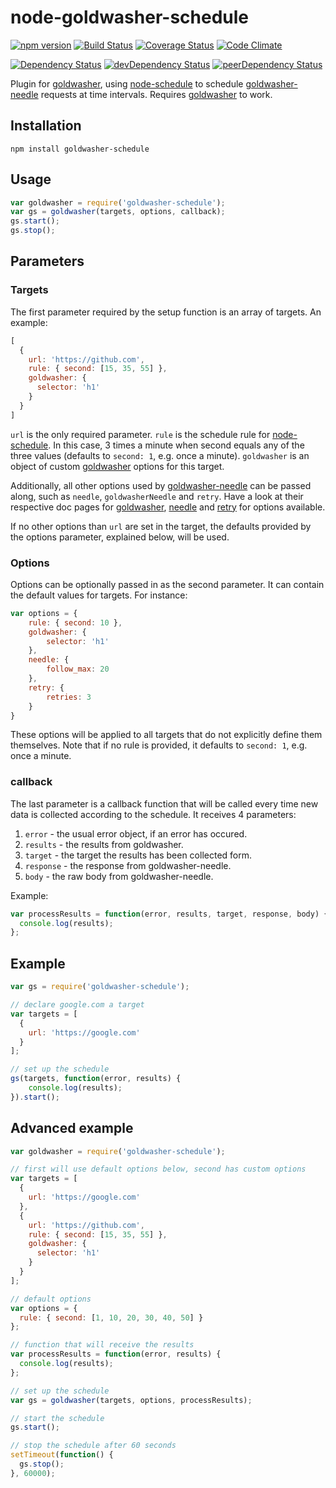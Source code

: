 # node-goldwasher-schedule
[![npm version](http://img.shields.io/npm/v/goldwasher-schedule.svg)](https://www.npmjs.org/package/goldwasher-schedule)
[![Build Status](http://img.shields.io/travis/alexlangberg/node-goldwasher-schedule.svg)](https://travis-ci.org/alexlangberg/node-goldwasher-schedule)
[![Coverage Status](http://img.shields.io/coveralls/alexlangberg/node-goldwasher-schedule.svg)](https://coveralls.io/r/alexlangberg/node-goldwasher-schedule?branch=master)
[![Code Climate](http://img.shields.io/codeclimate/github/alexlangberg/node-goldwasher-schedule.svg)](https://codeclimate.com/github/alexlangberg/node-goldwasher-schedule)

[![Dependency Status](https://david-dm.org/alexlangberg/node-goldwasher-schedule.svg)](https://david-dm.org/alexlangberg/node-goldwasher-schedule)
[![devDependency Status](https://david-dm.org/alexlangberg/node-goldwasher-schedule/dev-status.svg)](https://david-dm.org/alexlangberg/node-goldwasher-schedule#info=devDependencies)
[![peerDependency Status](https://david-dm.org/alexlangberg/node-goldwasher-schedule/peer-status.svg)](https://david-dm.org/alexlangberg/node-goldwasher-schedule#info=peerDependencies)

Plugin for [goldwasher](https://www.npmjs.org/package/goldwasher), using [node-schedule](https://www.npmjs.org/package/node-schedule) to schedule [goldwasher-needle](https://www.npmjs.org/package/goldwasher-needle) requests at time intervals. Requires [goldwasher](https://www.npmjs.org/package/goldwasher) to work.

## Installation
```
npm install goldwasher-schedule
```

## Usage

```javascript
var goldwasher = require('goldwasher-schedule');
var gs = goldwasher(targets, options, callback);
gs.start();
gs.stop();
```

## Parameters

### Targets
The first parameter required by the setup function is an array of targets. An example:
```javascript
[
  {
    url: 'https://github.com',
    rule: { second: [15, 35, 55] },
    goldwasher: {
      selector: 'h1'
    }
  }
]
```

```url``` is the only required parameter.
```rule``` is the schedule rule for [node-schedule](https://www.npmjs.org/package/node-schedule). In this case, 3 times a minute when second equals any of the three values (defaults to ```second: 1```, e.g. once a minute).
```goldwasher``` is an object of custom [goldwasher](https://www.npmjs.org/package/goldwasher) options for this target.

Additionally, all other options used by [goldwasher-needle](https://www.npmjs.org/package/goldwasher-needle) can be passed along, such as ```needle```, ```goldwasherNeedle``` and ```retry```. Have a look at their respective doc pages for [goldwasher](https://www.npmjs.org/package/goldwasher), [needle](https://www.npmjs.org/package/needle) and [retry](https://www.npmjs.org/package/retry) for options available.

If no other options than ```url``` are set in the target, the defaults provided by the options parameter, explained below, will be used.

### Options
Options can be optionally passed in as the second parameter. It can contain the default values for targets. For instance:

```javascript
var options = {
    rule: { second: 10 },
    goldwasher: {
        selector: 'h1'
    },
    needle: {
        follow_max: 20
    },
    retry: {
        retries: 3
    }
}
```

These options will be applied to all targets that do not explicitly define them themselves. Note that if no rule is provided, it defaults to ```second: 1```, e.g. once a minute.

### callback
The last parameter is a callback function that will be called every time new data is collected according to the schedule. It receives 4 parameters:

1. ```error``` - the usual error object, if an error has occured.
2. ```results``` - the results from goldwasher.
3. ```target``` - the target the results has been collected form.
4. ```response``` - the response from goldwasher-needle.
5. ```body``` - the raw body from goldwasher-needle.

Example:
```javascript
var processResults = function(error, results, target, response, body) {
  console.log(results);
};
```

## Example
```javascript
var gs = require('goldwasher-schedule');

// declare google.com a target
var targets = [
  {
    url: 'https://google.com'
  }
];

// set up the schedule
gs(targets, function(error, results) {
    console.log(results);
}).start();
```

## Advanced example
```javascript
var goldwasher = require('goldwasher-schedule');

// first will use default options below, second has custom options
var targets = [
  {
    url: 'https://google.com'
  },
  {
    url: 'https://github.com',
    rule: { second: [15, 35, 55] },
    goldwasher: {
      selector: 'h1'
    }
  }
];

// default options
var options = {
  rule: { second: [1, 10, 20, 30, 40, 50] }
};

// function that will receive the results
var processResults = function(error, results) {
  console.log(results);
};

// set up the schedule
var gs = goldwasher(targets, options, processResults);

// start the schedule
gs.start();

// stop the schedule after 60 seconds
setTimeout(function() {
  gs.stop();
}, 60000);
```